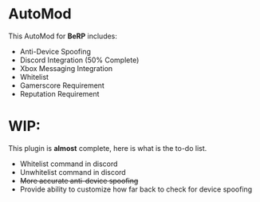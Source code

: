 # AutoMod
This AutoMod for **BeRP** includes:
- Anti-Device Spoofing
- Discord Integration (50% Complete)
- Xbox Messaging Integration
- Whitelist
- Gamerscore Requirement
- Reputation Requirement

# WIP:
This plugin is **almost** complete, here is what is the to-do list.
- Whitelist command in discord
- Unwhitelist command in discord
- ~~More accurate anti-device spoofing~~
- Provide ability to customize how far back to check for device spoofing
